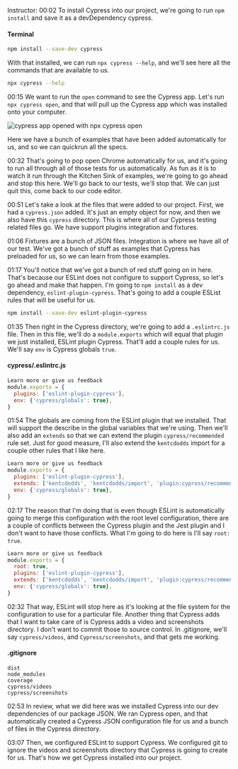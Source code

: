 Instructor: 00:02 To install Cypress into our project, we're going to run `npm install` and save it as a devDependency cypress.

#### Terminal
```bash
npm install --save-dev cypress
```

With that installed, we can run `npx cypress --help`, and we'll see here all the commands that are available to us.

```bash
npx cypress --help
```

00:15 We want to run the `open` command to see the Cypress app. Let's run `npx cypress open`, and that will pull up the Cypress app which was installed onto your computer.

![cypress app opened with npx cypress open](https://res.cloudinary.com/dg3gyk0gu/image/upload/v1574727281/transcript-images/jest-install-and-run-cypress-cypress-app-first-opened.png)

Here we have a bunch of examples that have been added automatically for us, and so we can quickrun all the specs.

00:32 That's going to pop open Chrome automatically for us, and it's going to run all through all of those tests for us automatically. As fun as it is to watch it run through the Kitchen Sink of examples, we're going to go ahead and stop this here. We'll go back to our tests, we'll stop that. We can just quit this, come back to our code editor.

00:51 Let's take a look at the files that were added to our project. First, we had a `cypress.json` added. It's just an empty object for now, and then we also have this `cypress` directory. This is where all of our Cypress testing related files go. We have support plugins integration and fixtures.

01:06 Fixtures are a bunch of JSON files. Integration is where we have all of our test. We've got a bunch of stuff as examples that Cypress has preloaded for us, so we can learn from those examples.

01:17 You'll notice that we've got a bunch of red stuff going on in here. That's because our ESLint does not configure to support Cypress, so let's go ahead and make that happen. I'm going to `npm install` as a dev dependency, `eslint-plugin-cypress`. That's going to add a couple ESList rules that will be useful for us.

```bash
npm install --save-dev eslint-plugin-cypress
```

01:35 Then right in the Cypress directory, we're going to add a `.eslintrc.js` file. Then in this file, we'll do a `module.exports` which will equal that plugin we just installed, ESLint plugin Cypress. That'll add a couple rules for us. We'll say `env` is Cypress globals `true`.

#### cypress/.eslintrc.js
```js
Learn more or give us feedback
module.exports = {
  plugins: ['eslint-plugin-cypress'],
  env: {'cypress/globals': true},
}
```

01:54 The globals are coming from the ESLint plugin that we installed. That will support the describe in the global variables that we're using. Then we'll also add an `extends` so that we can extend the plugin `cypress/recommended` rule set. Just for good measure, I'll also extend the `kentcdodds` import for a couple other rules that I like here.

```js
Learn more or give us feedback
module.exports = {
  plugins: ['eslint-plugin-cypress'],
  extends: ['kentcdodds', 'kentcdodds/import', 'plugin:cypress/recommended'],
  env: {'cypress/globals': true},
}
```

02:17 The reason that I'm doing that is even though ESLint is automatically going to merge this configuration with the root level configuration, there are a couple of conflicts between the Cypress plugin and the Jest plugin and I don't want to have those conflicts. What I'm going to do here is I'll say `root: true`.

```js
Learn more or give us feedback
module.exports = {
  root: true,
  plugins: ['eslint-plugin-cypress'],
  extends: ['kentcdodds', 'kentcdodds/import', 'plugin:cypress/recommended'],
  env: {'cypress/globals': true},
}
```

02:32 That way, ESLint will stop here as it's looking at the file system for the configuration to use for a particular file. Another thing that Cypress adds that I want to take care of is Cypress adds a video and screenshots directory. I don't want to commit those to source control. In .gitignore, we'll say `cypress/videos`, and `Cypress/screenshots`, and that gets me working.

#### .gitignore
```
dist
node_modules
coverage
cypress/videos
cypress/screenshots
```

02:53 In review, what we did here was we installed Cypress into our dev dependencies of our package JSON. We ran Cypress open, and that automatically created a Cypress JSON configuration file for us and a bunch of files in the Cypress directory.

03:07 Then, we configured ESLint to support Cypress. We configured git to ignore the videos and screenshots directory that Cypress is going to create for us. That's how we get Cypress installed into our project.

